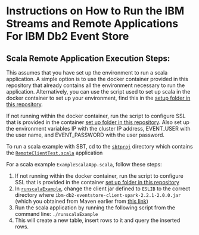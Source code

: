 # Instructions on How to Run the IBM Streams and Remote Applications For IBM Db2 Event Store

## Scala Remote Application Execution Steps:

This assumes that you have set up the environment to run a scala application. A simple option is to use the docker container provided in this repository that already contains all the environment necessary to run the application. Alternatively, you can use the script used to set up scala in the docker container to set up your environment, find this in the [setup folder in this repository](https://github.com/IBMProjectEventStore/db2eventstore-IoT-Analytics/blob/master/container/setup/setup-scala.sh).

If not running within the docker container, run the script to configure SSL that is provided in the container [set up folder in this repository](https://github.com/IBMProjectEventStore/db2eventstore-IoT-Analytics/blob/master/container/setup/setup-ssl.sh). Also set up the environment variables IP with the cluster IP address, EVENT_USER with the user name, and EVENT_PASSWORD with the user password. 

To run a scala example with SBT, cd to the [`sbtproj`](sbtproj/README.md) directory which contains the [`RemoteClientTest.scala`](sbtproj/RemoteClientTest.scala) application

For a scala example `ExampleScalaApp.scala`, follow these steps:

1. If not running within the docker container, run the script to configure SSL that is provided in the container [set up folder in this repository](ttps://github.com/IBMProjectEventStore/db2eventstore-IoT-Analytics/blob/master/container/setup/setup-ssl.sh)
2. In [`runscalaExample`](runscalaExample), change the client jar defined to `ESLIB` to the correct directory where `ibm-db2-eventstore-client-spark-2.2.1-2.0.0.jar` (which you obtained from Maven earlier from [this link](https://mvnrepository.com/artifact/com.ibm.event/ibm-db2-eventstore-client-spark-2.2.1))
3. Run the scala application by running the following script from the command line: `./runscalaExample`
4. This will create a new table, insert rows to it and query the inserted rows.

